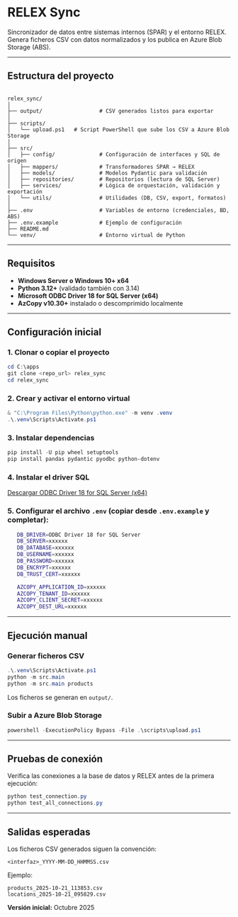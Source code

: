 # RELEX Sync

Sincronizador de datos entre sistemas internos (SPAR) y el entorno RELEX.  
Genera ficheros CSV con datos normalizados y los publica en Azure Blob Storage (ABS).

---

## Estructura del proyecto

```

relex_sync/
│
├── output/                  # CSV generados listos para exportar
│
├── scripts/
│   └── upload.ps1   # Script PowerShell que sube los CSV a Azure Blob Storage
│
├── src/
│   ├── config/              # Configuración de interfaces y SQL de origen
│   ├── mappers/             # Transformadores SPAR → RELEX
│   ├── models/              # Modelos Pydantic para validación
│   ├── repositories/        # Repositorios (lectura de SQL Server)
│   ├── services/            # Lógica de orquestación, validación y exportación
│   └── utils/               # Utilidades (DB, CSV, export, formatos)
│
├── .env                     # Variables de entorno (credenciales, BD, ABS)
├── .env.example             # Ejemplo de configuración
├── README.md
└── venv/                    # Entorno virtual de Python

````

---

## Requisitos

- **Windows Server o Windows 10+ x64**
- **Python 3.12+** (validado también con 3.14)
- **Microsoft ODBC Driver 18 for SQL Server (x64)**
- **AzCopy v10.30+** instalado o descomprimido localmente

---

## Configuración inicial

### 1. Clonar o copiar el proyecto
```powershell
cd C:\apps
git clone <repo_url> relex_sync
cd relex_sync
````

### 2. Crear y activar el entorno virtual

```powershell
& "C:\Program Files\Python\python.exe" -m venv .venv
.\.venv\Scripts\Activate.ps1
```

### 3. Instalar dependencias

```powershell
pip install -U pip wheel setuptools
pip install pandas pydantic pyodbc python-dotenv
```

### 4. Instalar el driver SQL

[Descargar ODBC Driver 18 for SQL Server (x64)](https://learn.microsoft.com/sql/connect/odbc/download-odbc-driver-for-sql-server)

### 5. Configurar el archivo `.env` (copiar desde `.env.example` y completar):

```bash
   DB_DRIVER=ODBC Driver 18 for SQL Server
   DB_SERVER=xxxxxx
   DB_DATABASE=xxxxxx
   DB_USERNAME=xxxxxx
   DB_PASSWORD=xxxxxx
   DB_ENCRYPT=xxxxxx
   DB_TRUST_CERT=xxxxxx

   AZCOPY_APPLICATION_ID=xxxxxx
   AZCOPY_TENANT_ID=xxxxxx
   AZCOPY_CLIENT_SECRET=xxxxxx
   AZCOPY_DEST_URL=xxxxxx
````

---

## Ejecución manual

### Generar ficheros CSV

```powershell
.\.venv\Scripts\Activate.ps1
python -m src.main 
python -m src.main products
```

Los ficheros se generan en `output/`.

### Subir a Azure Blob Storage

```powershell
powershell -ExecutionPolicy Bypass -File .\scripts\upload.ps1
```

---

## Pruebas de conexión

Verifica las conexiones a la base de datos y RELEX antes de la primera ejecución:

```powershell
python test_connection.py
python test_all_connections.py
```

---

## Salidas esperadas

Los ficheros CSV generados siguen la convención:

```
<interfaz>_YYYY-MM-DD_HHMMSS.csv
```

Ejemplo:

```
products_2025-10-21_113853.csv
locations_2025-10-21_095829.csv
```

**Versión inicial:** Octubre 2025
